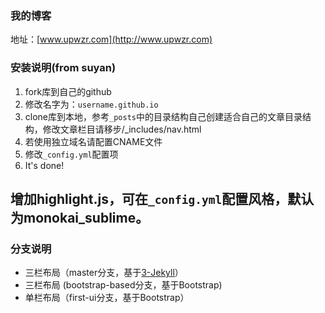 ### 我的博客

地址：[www.upwzr.com](http://www.upwzr.com)

### 安装说明(from suyan)

1. fork库到自己的github
2. 修改名字为：`username.github.io`
3. clone库到本地，参考`_posts`中的目录结构自己创建适合自己的文章目录结构，修改文章栏目请移步/_includes/nav.html
4. 若使用独立域名请配置CNAME文件
5. 修改`_config.yml`配置项
6. It's done!


## 增加highlight.js，可在`_config.yml`配置风格，默认为monokai_sublime。


### 分支说明

- 三栏布局（master分支，基于[3-Jekyll](https://github.com/P233/3-Jekyll)）
- 三栏布局 (bootstrap-based分支，基于Bootstrap)
- 单栏布局（first-ui分支，基于Bootstrap）


